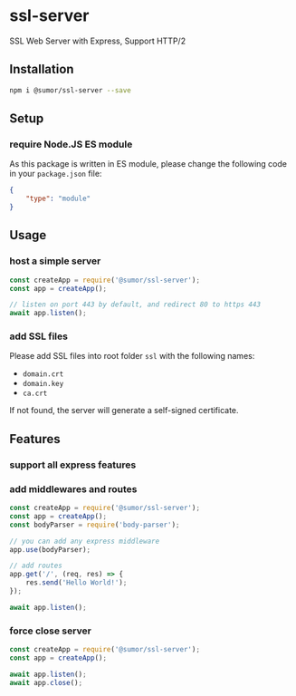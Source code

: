 # ssl-server
SSL Web Server with Express, Support HTTP/2

## Installation
```bash
npm i @sumor/ssl-server --save
```

## Setup

### require Node.JS ES module
As this package is written in ES module,
please change the following code in your ```package.json``` file:
```json
{
    "type": "module"
}
```

## Usage

### host a simple server

```javascript
const createApp = require('@sumor/ssl-server');
const app = createApp();

// listen on port 443 by default, and redirect 80 to https 443
await app.listen();
```


### add SSL files
Please add SSL files into root folder ```ssl``` with the following names:
- ```domain.crt```
- ```domain.key```
- ```ca.crt```

If not found, the server will generate a self-signed certificate.

## Features

### support all express features

### add middlewares and routes

```javascript
const createApp = require('@sumor/ssl-server');
const app = createApp();
const bodyParser = require('body-parser');

// you can add any express middleware
app.use(bodyParser);

// add routes
app.get('/', (req, res) => {
    res.send('Hello World!');
});

await app.listen();
```

### force close server

```javascript
const createApp = require('@sumor/ssl-server');
const app = createApp();

await app.listen();
await app.close();
```